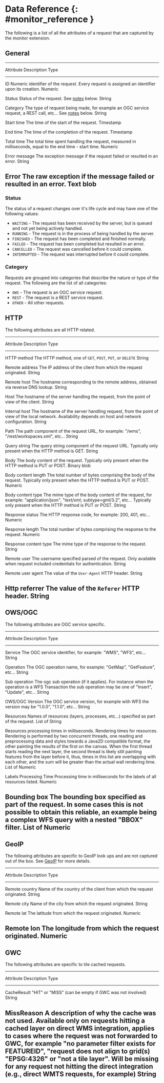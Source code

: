 # Data Reference {: #monitor_reference }

The following is a list of all the attributes of a request that are captured by the monitor extension.

## General

  -----------------------------------------------------------------------------------------------------------------------------------------------------------------
  Attribute       Description                                                                                                                           Type
  --------------- ------------------------------------------------------------------------------------------------------------------------------------- -----------
  ID              Numeric identifier of the request. Every request is assigned an identifier upon its creation.                                         Numeric

  Status          Status of the request. See [notes](reference.md#status) below.                                                                       String

  Category        The type of request being made, for example an OGC service request, a REST call, etc\... See [notes](reference.md#category) below.   String

  Start time      The time of the start of the request.                                                                                                 Timestamp

  End time        The time of the completion of the request.                                                                                            Timestamp

  Total time      The total time spent handling the request, measured in milliseconds, equal to the end time - start time.                              Numeric

  Error message   The exception message if the request failed or resulted in an error.                                                                  String

  Error           The raw exception if the message failed or resulted in an error.                                                                      Text blob
  -----------------------------------------------------------------------------------------------------------------------------------------------------------------

### Status

The status of a request changes over it's life cycle and may have one of the following values:

-   `WAITING` - The request has been received by the server, but is queued and not yet being actively handled.
-   `RUNNING` - The request is in the process of being handled by the server.
-   `FINISHED` - The request has been completed and finished normally.
-   `FAILED` - The request has been completed but resulted in an error.
-   `CANCELLED` - The request was cancelled before it could complete.
-   `INTERRUPTED` - The request was interrupted before it could complete.

### Category

Requests are grouped into categories that describe the nature or type of the request. The following are the list of all categories:

-   `OWS` - The request is an OGC service request.
-   `REST` - The request is a REST service request.
-   `OTHER` - All other requests.

## HTTP

The following attributes are all HTTP related.

  -------------------------------------------------------------------------------------------------------------------------------------------------------------------------------------------------------------------------------
  Attribute               Description                                                                                                                                                                               Type
  ----------------------- ----------------------------------------------------------------------------------------------------------------------------------------------------------------------------------------- -------------
  HTTP method             The HTTP method, one of `GET`, `POST`, `PUT`, or `DELETE`                                                                                                                                 String

  Remote address          The IP address of the client from which the request originated.                                                                                                                           String

  Remote host             The hostname corresponding to the remote address, obtained via reverse DNS lookup.                                                                                                        String

  Host                    The hostname of the server handling the request, from the point of view of the client.                                                                                                    String

  Internal host           The hostname of the server handling request, from the point of view of the local network. Availability depends on host and network configuration.                                         String

  Path                    The path component of the request URL, for example: "/wms", "/rest/workspaces.xml", etc\...                                                                                           String

  Query string            The query string component of the request URL. Typically only present when the HTTP method is GET.                                                                                        String

  Body                    The body content of the request. Typically only present when the HTTP method is PUT or POST.                                                                                              Binary blob

  Body content length     The total number of bytes comprising the body of the request. Typically only present when the HTTP method is PUT or POST.                                                                 Numeric

  Body content type       The mime type of the body content of the request, for example: "application/json", "text/xml; subtype=gml/3.2", etc\... Typically only present when the HTTP method is PUT or POST.   String

  Response status         The HTTP response code, for example: 200, 401, etc\...                                                                                                                                    Numeric

  Response length         The total number of bytes comprising the response to the request.                                                                                                                         Numeric

  Response content type   The mime type of the response to the request.                                                                                                                                             String

  Remote user             The username specified parsed of the request. Only available when request included credentials for authentication.                                                                        String

  Remote user agent       The value of the `User-Agent` HTTP header.                                                                                                                                                String

  Http referrer           The value of the `Referer` HTTP header.                                                                                                                                                   String
  -------------------------------------------------------------------------------------------------------------------------------------------------------------------------------------------------------------------------------

## OWS/OGC

The following attributes are OGC service specific.

  -------------------------------------------------------------------------------------------------------------------------------------------------------------------------------------------------------------------------------------------------------------------------------------------------------------------------------------------------------------------------------------------------------------------------------------------------------------------------------------------------------------------------------------------------------------
  Attribute                                     Description                                                                                                                                                                                                                                                                                                                                                                                                                                                                                   Type
  --------------------------------------------- --------------------------------------------------------------------------------------------------------------------------------------------------------------------------------------------------------------------------------------------------------------------------------------------------------------------------------------------------------------------------------------------------------------------------------------------------------------------------------------------- -----------------
  Service                                       The OGC service identifier, for example: "WMS", "WFS", etc\...                                                                                                                                                                                                                                                                                                                                                                                                                            String

  Operation                                     The OGC operation name, for example: "GetMap", "GetFeature", etc\...                                                                                                                                                                                                                                                                                                                                                                                                                      String

  Sub operation                                 The ogc sub operation (if it applies). For instance when the operation is a WFS Transaction the sub operation may be one of "Insert", "Update", etc\...                                                                                                                                                                                                                                                                                                                                   String

  OWS/OGC Version                               The OGC service version, for example with WFS the version may be "1.0.0", "1.1.0", etc\...                                                                                                                                                                                                                                                                                                                                                                                                String

  Resources                                     Names of resources (layers, processes, etc\...) specified as part of the request.                                                                                                                                                                                                                                                                                                                                                                                                             List of String

  Resources processing times in milliseconds.   Rendering times for resources. Rendering is performed by two concurrent threads, one reading and preprocessing data and styles towards a Java2D compatible format, the other painting the results of the first on the canvas. When the first thread starts reading the next layer, the second thread is likely still painting features from the layer before it, thus, times in this list are overlapping with each other, and the sum will be greater than the actual wall rendering time.   List of Numeric

  Labels Processing Time                        Processing time in milliseconds for the labels of all resources listed.                                                                                                                                                                                                                                                                                                                                                                                                                       Numeric

  Bounding box                                  The bounding box specified as part of the request. In some cases this is not possible to obtain this reliable, an example being a complex WFS query with a nested "BBOX" filter.                                                                                                                                                                                                                                                                                                            List of Numeric
  -------------------------------------------------------------------------------------------------------------------------------------------------------------------------------------------------------------------------------------------------------------------------------------------------------------------------------------------------------------------------------------------------------------------------------------------------------------------------------------------------------------------------------------------------------------

## GeoIP

The following attributes are specific to GeoIP look ups and are not captured out of the box. See [GeoIP](geoip.md) for more details.

  --------------------------------------------------------------------------------------------------
  Attribute        Description                                                            Type
  ---------------- ---------------------------------------------------------------------- ----------
  Remote country   Name of the country of the client from which the request originated.   String

  Remote city      Name of the city from which the request originated.                    String

  Remote lat       The latitude from which the request originated.                        Numeric

  Remote lon       The longitude from which the request originated.                       Numeric
  --------------------------------------------------------------------------------------------------

## GWC

The following attributes are specific to tile cached requests.

  --------------------------------------------------------------------------------------------------------------------------------------------------------------------------------------------------------------------------------------------------------------------------------------------------------------------------------------------------------------------------------------------------------------------------------------------------------------------
  Attribute      Description                                                                                                                                                                                                                                                                                                                                                                                                                                Type
  -------------- ------------------------------------------------------------------------------------------------------------------------------------------------------------------------------------------------------------------------------------------------------------------------------------------------------------------------------------------------------------------------------------------------------------------------------------------ ----------
  CacheResult    "HIT" or "MISS" (can be empty if GWC was not involved)                                                                                                                                                                                                                                                                                                                                                                                 String

  MissReason     A description of why the cache was not used. Available only on requests hitting a cached layer on direct WMS integration, applies to cases where the request was not forwarded to GWC, for example "no parameter filter exists for FEATUREID", "request does not align to grid(s) "EPSG:4326" or "not a tile layer". Will be missing for any request not hitting the direct integration (e.g., direct WMTS requests, for example)   String
  --------------------------------------------------------------------------------------------------------------------------------------------------------------------------------------------------------------------------------------------------------------------------------------------------------------------------------------------------------------------------------------------------------------------------------------------------------------------
